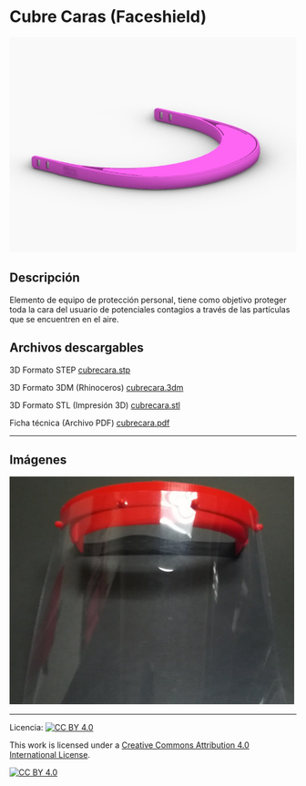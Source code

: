 # Cubre Caras (Faceshield)

![Cubre Caras (Faceshield)](/cubrecara/images/cubrecara-1.jpg)

## Descripción

Elemento de equipo de protección personal, tiene como objetivo proteger toda la cara del usuario de potenciales contagios a través de las partículas que se encuentren en el aire.

## Archivos descargables

3D Formato STEP 
[cubrecara.stp](https://github.com/josemagr95/covid-innovarauco/raw/master/cubrecara/cad/step/cubrecara.stp)

3D Formato 3DM (Rhinoceros) 
[cubrecara.3dm](https://github.com/josemagr95/covid-innovarauco/raw/master/cubrecara/cad/3dm/cubrecara.3dm)

3D Formato STL (Impresión 3D) 
[cubrecara.stl](https://github.com/josemagr95/covid-innovarauco/raw/master/cubrecara/cad/stl/cubrecara.stl)

Ficha técnica (Archivo PDF) 
[cubrecara.pdf](https://github.com/josemagr95/covid-innovarauco/raw/master/cubrecara/docs/cubrecara.pdf) 

***

## Imágenes

<!-- ![Cubre Caras (Faceshield)](/cubrecara/images/cubrecara-2.jpg) -->

![Cubre Caras (Faceshield)](/cubrecara/images/cubrecara-3.jpg)

***

Licencia: [![CC BY 4.0][cc-by-shield]][cc-by]

This work is licensed under a [Creative Commons Attribution 4.0 International
License][cc-by].

[![CC BY 4.0][cc-by-image]][cc-by]

[cc-by]: http://creativecommons.org/licenses/by/4.0/
[cc-by-image]: https://i.creativecommons.org/l/by/4.0/88x31.png
[cc-by-shield]: https://img.shields.io/badge/License-CC%20BY%204.0-lightgrey.svg